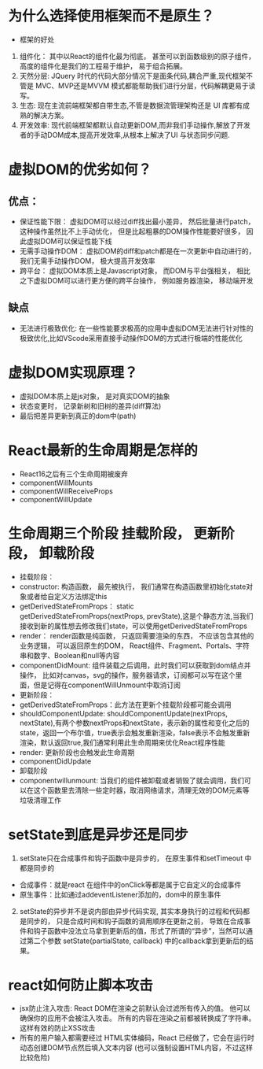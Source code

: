 # 为什么选择使用框架而不是原生？
- 框架的好处
1. 组件化： 其中以React的组件化最为彻底， 甚至可以到函数级别的原子组件， 高度的组件化是我们的工程易于维护， 易于组合拓展。
2. 天然分层: JQuery 时代的代码大部分情况下是面条代码,耦合严重,现代框架不管是 MVC、MVP还是MVVM 模式都能帮助我们进行分层，代码解耦更易于读写。
3. 生态: 现在主流前端框架都自带生态,不管是数据流管理架构还是 UI 库都有成熟的解决方案。
4. 开发效率: 现代前端框架都默认自动更新DOM,而非我们手动操作,解放了开发者的手动DOM成本,提高开发效率,从根本上解决了UI 与状态同步问题.


# 虚拟DOM的优劣如何？
## 优点：
- 保证性能下限： 虚拟DOM可以经过diff找出最小差异， 然后批量进行patch， 这种操作虽然比不上手动优化， 但是比起粗暴的DOM操作性能要好很多， 因此虚拟DOM可以保证性能下线
- 无需手动操作DOM： 虚拟DOM的diff和patch都是在一次更新中自动进行的，我们无需手动操作DOM， 极大提高开发效率
- 跨平台： 虚拟DOM本质上是Javascript对象， 而DOM与平台强相关， 相比之下虚拟DOM可以进行更方便的跨平台操作， 例如服务器渲染， 移动端开发
## 缺点
- 无法进行极致优化: 在一些性能要求极高的应用中虚拟DOM无法进行针对性的极致优化,比如VScode采用直接手动操作DOM的方式进行极端的性能优化
# 虚拟DOM实现原理？
- 虚拟DOM本质上是js对象， 是对真实DOM的抽象
- 状态变更时， 记录新树和旧树的差异(diff算法)
- 最后把差异更新到真正的dom中(path)
# React最新的生命周期是怎样的
- React16之后有三个生命周期被废弃
- componentWillMounts
- componentWillReceiveProps
- componentWillUpdate
# 生命周期三个阶段 挂载阶段， 更新阶段， 卸载阶段
- 挂载阶段：
-  constructor: 构造函数， 最先被执行， 我们通常在构造函数里初始化state对象或者给自定义方法绑定this
- getDerivedStateFromProps： static getDerivedStateFromProps(nextProps, prevState),这是个静态方法,当我们接收到新的属性想去修改我们state，可以使用getDerivedStateFromProps
- render： render函数是纯函数， 只返回需要渲染的东西， 不应该包含其他的业务逻辑， 可以返回原生的DOM， React组件、Fragment、Portals、字符串和数字、Boolean和null等内容
- componentDidMount: 组件装载之后调用，此时我们可以获取到dom结点并操作， 比如对canvas，svg的操作，服务器请求，订阅都可以写在这个里面，但是记得在componentWillUnmount中取消订阅
- 更新阶段：
- getDerivedStateFromProps：此方法在更新个挂载阶段都可能会调用
- shouldComponentUpdate: shouldComponentUpdate(nextProps, nextState),有两个参数nextProps和nextState，表示新的属性和变化之后的state，返回一个布尔值，true表示会触发重新渲染，false表示不会触发重新渲染，默认返回true,我们通常利用此生命周期来优化React程序性能
- render: 更新阶段也会触发此生命周期
- componentDidUpdate
- 卸载阶段
- componentwillunmount: 当我们的组件被卸载或者销毁了就会调用，我们可以在这个函数里去清除一些定时器，取消网络请求，清理无效的DOM元素等垃圾清理工作
# setState到底是异步还是同步
1. setState只在合成事件和钩子函数中是异步的， 在原生事件和setTimeout 中都是同步的
- 合成事件：就是react 在组件中的onClick等都是属于它自定义的合成事件
- 原生事件：比如通过addeventListener添加的，dom中的原生事件
2. setState的异步并不是说内部由异步代码实现, 其实本身执行的过程和代码都是同步的， 只是合成时间和钩子函数的调用顺序在更新之前， 导致在合成事件和钩子函数中没法立马拿到更新后的值，形式了所谓的“异步”，当然可以通过第二个参数 setState(partialState, callback) 中的callback拿到更新后的结果。
# react如何防止脚本攻击
- jsx防止注入攻击: React DOM在渲染之前默认会过滤所有传入的值。 他可以确保你的应用不会被注入攻击。 所有的内容在渲染之前都被转换成了字符串。 这样有效的防止XSS攻击
- 所有的用户输入都需要经过 HTML实体编码，React 已经做了，它会在运行时动态创建DOM节点然后填入文本内容 (也可以强制设置HTML内容，不过这样比较危险)
